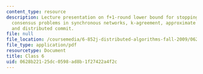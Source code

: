 ```yaml
---
content_type: resource
description: Lecture presentation on f+1-round lower bound for stopping agreement,
  consensus problems in synchronous networks, k-agreement, approximate agreement,
  and distributed commit.
file: null
file_location: /coursemedia/6-852j-distributed-algorithms-fall-2009/0628b22125dc0598ad8b1f27422a4f2c_MIT6_852JF09_lec06.pdf
file_type: application/pdf
resourcetype: Document
title: Class 6
uid: 0628b221-25dc-0598-ad8b-1f27422a4f2c
---
```

